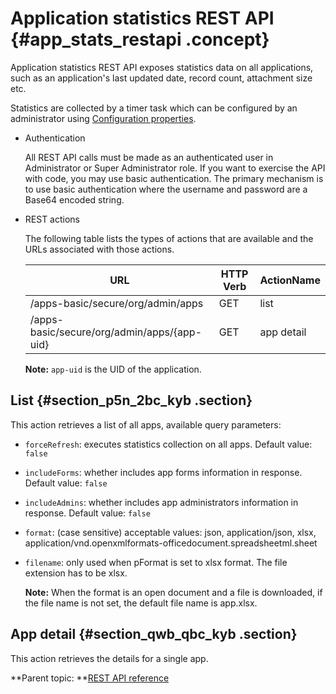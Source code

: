 # Application statistics REST API {#app_stats_restapi .concept}

Application statistics REST API exposes statistics data on all applications, such as an application's last updated date, record count, attachment size etc.

Statistics are collected by a timer task which can be configured by an administrator using [Configuration properties](co_configuration_properties.md).

-   Authentication

    All REST API calls must be made as an authenticated user in Administrator or Super Administrator role. If you want to exercise the API with code, you may use basic authentication. The primary mechanism is to use basic authentication where the username and password are a Base64 encoded string.

-   REST actions

    The following table lists the types of actions that are available and the URLs associated with those actions.

    |URL|HTTP Verb|ActionName|
    |---|---------|----------|
    |/apps-basic/secure/org/admin/apps|GET|list|
    |/apps-basic/secure/org/admin/apps/\{app-uid\}|GET|app detail|

    **Note:** `app-uid` is the UID of the application.


## List {#section_p5n_2bc_kyb .section}

This action retrieves a list of all apps, available query parameters:

-   `forceRefresh`: executes statistics collection on all apps. Default value: `false`

-   `includeForms`: whether includes app forms information in response. Default value: `false`

-   `includeAdmins`: whether includes app administrators information in response. Default value: `false`

-   `format`: \(case sensitive\) acceptable values: json, application/json, xlsx, application/vnd.openxmlformats-officedocument.spreadsheetml.sheet

-   `filename`: only used when pFormat is set to xlsx format. The file extension has to be xlsx.

    **Note:** When the format is an open document and a file is downloaded, if the file name is not set, the default file name is app.xlsx.


## App detail {#section_qwb_qbc_kyb .section}

This action retrieves the details for a single app.

**Parent topic: **[REST API reference](ref_rest_api_ref.md)

